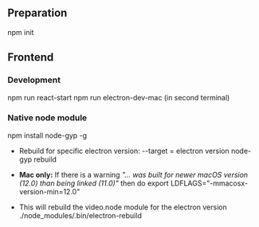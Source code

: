 ## Preparation

npm init

## Frontend

### Development
npm run react-start
npm run electron-dev-mac (in second terminal)

### Native node module

npm install node-gyp -g

* Rebuild for specific electron version: --target = electron version
node-gyp rebuild

* **Mac only:** If there is a warning *"... was built for newer macOS version (12.0) than being linked (11.0)"* then do
export LDFLAGS="-mmacosx-version-min=12.0"

* This will rebuild the video.node module for the electron version
./node_modules/.bin/electron-rebuild
